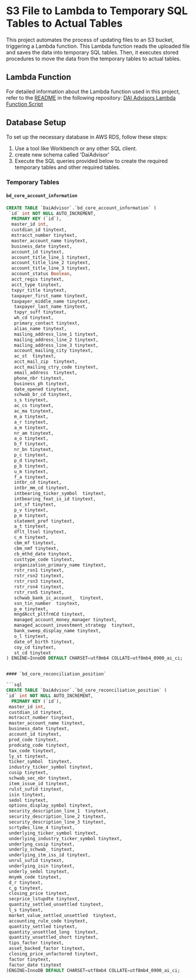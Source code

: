 # S3 File to Lambda to Temporary SQL Tables to Actual Tables

This project automates the process of updating files to an S3 bucket, triggering a Lambda function. This Lambda function reads the uploaded file and saves the data into temporary SQL tables. Then, it executes stored procedures to move the data from the temporary tables to actual tables.

## Lambda Function

For detailed information about the Lambda function used in this project, refer to the [README](https://github.com/DAI-Advisors/dai-advisors-lambda-function-script) in the following repository: [DAI Advisors Lambda Function Script](https://github.com/DAI-Advisors/dai-advisors-lambda-function-script)

## Database Setup

To set up the necessary database in AWS RDS, follow these steps:

1. Use a tool like Workbench or any other SQL client.
2. create  new schema called 'DaiAdvisor'
3. Execute the SQL queries provided below to create the required temporary tables and other required tables.


### Temporary Tables

#### `bd_core_account_information`

```sql
CREATE TABLE `DaiAdvisor`.`bd_core_account_information` (
 `id` int NOT NULL AUTO_INCREMENT,
  PRIMARY KEY (`id`),
  master_id int,
  custdian_id tinytext,
  mstracct_number tinytext,
  master_account_name tinytext,
  business_date tinytext,
  account_id tinytext,
  account_title_line_1 tinytext,
  account_title_line_2 tinytext,
  account_title_line_3 tinytext,
  account_status Boolean,
  acct_regis tinytext,
  acct_type tinytext,
  txpyr_title tinytext,
  taxpayer_first_name tinytext,
  taxpayer_middle_name tinytext,
   taxpayer_last_name tinytext,
   txpyr_suff tinytext,
   wh_cd tinytext,
   primary_contact tinytext,
   alias_name tinytext,
   mailing_address_line_1 tinytext,
   mailing_address_line_2 tinytext,
   mailing_address_line_3 tinytext,
   account_mailing_city tinytext,
   ac_st  tinytext,
   acct_mail_zip  tinytext,
   acct_mailing_ctry_code tinytext,
   email_address  tinytext,
   phone_nbr tinytext,
   business_ph tinytext,
   date_opened tinytext,
   schwab_br_cd tinytext,
   s_s tinytext,
   ac_cs tinytext,
   ac_ma tinytext,
   m_a tinytext,
   a_r tinytext,
   a_m tinytext,
   nr_am tinytext,
   a_o tinytext,
   b_f tinytext,
   nr_bn tinytext,
   p_c tinytext,
   p_d tinytext,
   p_b tinytext,
   u_m tinytext,
   f_a tinytext,
   intbr_cd tinytext,
   intbr_mm_cd tinytext,
   intbearing_ticker_symbol  tinytext,
   intbearing_feat_is_id tinytext,
   int_sf tinytext,
   p_v tinytext,
   p_m tinytext,
   statemnt_pref tinytext,
   a_t tinytext,
   dflt_ltsel tinytext,
   c_m tinytext,
   cbm_mf tinytext,
   cbm_nmf tinytext,
   cb_mthd_date tinytext,
   custtype_code tinytext,
   organization_primary_name tinytext,
   rstr_rsn1 tinytext,
   rstr_rsn2 tinytext,
   rstr_rsn3 tinytext,
   rstr_rsn4 tinytext,
   rstr_rsn5 tinytext,
   schwab_bank_ic_account_  tinytext,
   ssn_tin_number  tinytext,
   p_e tinytext,
   mngdAcct_pltfrmCd tinytext,
   managed_account_money_manager tinytext,
   managed_account_investment_strategy  tinytext,
   bank_sweep_display_name tinytext,
   o_l tinytext,
   date_of_birth tinytext,
   coy_cd tinytext,
   st_cd tinytext
) ENGINE=InnoDB DEFAULT CHARSET=utf8mb4 COLLATE=utf8mb4_0900_ai_ci;


#### `bd_core_reconciliation_position`

```sql
CREATE TABLE `DaiAdvisor`.`bd_core_reconciliation_position` (
`id` int NOT NULL AUTO_INCREMENT,
  PRIMARY KEY (`id`),
 master_id int,
 custdian_id tinytext,
 mstracct_number tinytext,
 master_account_name tinytext,
 business_date tinytext,
 account_id tinytext,
 prod_code tinytext,
 prodcatg_code tinytext,
 tax_code tinytext,
 ly_st tinytext,
 ticker_symbol  tinytext,
 industry_ticker_symbol tinytext,
 cusip tinytext,
 schwab_sec_nbr tinytext,
 item_issue_id tinytext,
 rulst_sufid tinytext,
 isin tinytext,
 sedol tinytext,
 options_display_symbol tinytext,
 security_description_line_1  tinytext,
 security_description_line_2 tinytext,
 security_description_line_3 tinytext,
 scrtydes_line_4 tinytext,
 underlying_ticker_symbol tinytext,
 underlying_industry_ticker_symbol tinytext,
 underlyng_cusip tinytext,
 underly_schwab_ tinytext,
 underlying_itm_iss_id tinytext,
 unrul_sufid tinytext,
 underlying_isin tinytext,
 underly_sedol tinytext,
 mnymk_code tinytext,
 d_r tinytext,
 c_g tinytext,
 closing_price tinytext,
 secprice_lstupdte tinytext,
 quantity_settled_unsettled tinytext,
 l_s tinytext,
 market_value_settled_unsettled  tinytext,
 accounting_rule_code tinytext,
 quantity_settled tinytext,
 quantity_unsettled_long  tinytext,
 quantity_unsettled_short tinytext,
 tips_factor tinytext,
 asset_backed_factor tinytext,
 closing_price_unfactored tinytext,
 factor tinytext,
 factor_date tinytext
)ENGINE=InnoDB DEFAULT CHARSET=utf8mb4 COLLATE=utf8mb4_0900_ai_ci;
